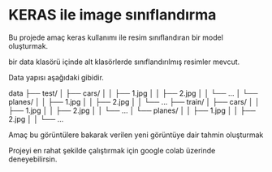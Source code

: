 # KERAS ile image sınıflandırma

Bu projede amaç keras kullanımı ile resim sınıflandıran bir model oluşturmak.

bir data klasörü içinde alt klasörlerde sınıflandırılmış resimler mevcut.

Data yapısı aşağıdaki gibidir.

data
├── test/
│ ├── cars/
│ │ ├── 1.jpg
│ │ ├── 2.jpg
│ │ └── ...
│ └── planes/
│ │ ├── 1.jpg
│ │ ├── 2.jpg
│ │ └── ...
├── train/
│ ├── cars/
│ │ ├── 1.jpg
│ │ ├── 2.jpg
│ │ └── ...
│ └── planes/
│ │ ├── 1.jpg
│ │ ├── 2.jpg
│ │ └── ...

Amaç bu görüntülere bakarak verilen yeni görüntüye dair tahmin oluşturmak

Projeyi en rahat şekilde çalıştırmak için google colab üzerinde deneyebilirsin.

